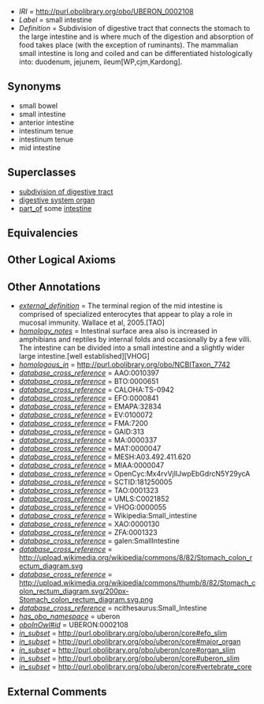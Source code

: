  * *IRI* = http://purl.obolibrary.org/obo/UBERON_0002108
 * *Label* = small intestine
 * *Definition* = Subdivision of digestive tract that connects the stomach to the large intestine and is where much of the digestion and absorption of food takes place (with the exception of ruminants). The mammalian small intestine is long and coiled and can be differentiated histologically into: duodenum, jejunem, ileum[WP,cjm,Kardong].

## Synonyms

 * small bowel
 * small intestine
 * anterior intestine
 * intestinum tenue
 * intestinum tenue
 * mid intestine

## Superclasses

 * [subdivision of digestive tract](../../UBERON/21/UBERON_0004921.md)
 * [digestive system organ](../../UBERON/65/UBERON_0013765.md)
 * [part_of](../../BFO/50/BFO_0000050.md) some [intestine](../../UBERON/60/UBERON_0000160.md)

## Equivalencies


## Other Logical Axioms


## Other Annotations

 * *[external_definition](../../UBPROP/01/UBPROP_0000001.md)* = The terminal region of the mid intestine is comprised of specialized enterocytes that appear to play a role in mucosal immunity. Wallace et al, 2005.[TAO]
 * *[homology_notes](../../UBPROP/03/UBPROP_0000003.md)* = Intestinal surface area also is increased in amphibians and reptiles by internal folds and occasionally by a few villi. The intestine can be divided into a small intestine and a slightly wider large intestine.[well established][VHOG]
 * *[homologous_in](../../core#homologous/in/core#homologous_in.md)* = http://purl.obolibrary.org/obo/NCBITaxon_7742
 * *[database_cross_reference](../../ef/oboInOwl#hasDbXref.md)* = AAO:0010397
 * *[database_cross_reference](../../ef/oboInOwl#hasDbXref.md)* = BTO:0000651
 * *[database_cross_reference](../../ef/oboInOwl#hasDbXref.md)* = CALOHA:TS-0942
 * *[database_cross_reference](../../ef/oboInOwl#hasDbXref.md)* = EFO:0000841
 * *[database_cross_reference](../../ef/oboInOwl#hasDbXref.md)* = EMAPA:32834
 * *[database_cross_reference](../../ef/oboInOwl#hasDbXref.md)* = EV:0100072
 * *[database_cross_reference](../../ef/oboInOwl#hasDbXref.md)* = FMA:7200
 * *[database_cross_reference](../../ef/oboInOwl#hasDbXref.md)* = GAID:313
 * *[database_cross_reference](../../ef/oboInOwl#hasDbXref.md)* = MA:0000337
 * *[database_cross_reference](../../ef/oboInOwl#hasDbXref.md)* = MAT:0000047
 * *[database_cross_reference](../../ef/oboInOwl#hasDbXref.md)* = MESH:A03.492.411.620
 * *[database_cross_reference](../../ef/oboInOwl#hasDbXref.md)* = MIAA:0000047
 * *[database_cross_reference](../../ef/oboInOwl#hasDbXref.md)* = OpenCyc:Mx4rvVjlIJwpEbGdrcN5Y29ycA
 * *[database_cross_reference](../../ef/oboInOwl#hasDbXref.md)* = SCTID:181250005
 * *[database_cross_reference](../../ef/oboInOwl#hasDbXref.md)* = TAO:0001323
 * *[database_cross_reference](../../ef/oboInOwl#hasDbXref.md)* = UMLS:C0021852
 * *[database_cross_reference](../../ef/oboInOwl#hasDbXref.md)* = VHOG:0000055
 * *[database_cross_reference](../../ef/oboInOwl#hasDbXref.md)* = Wikipedia:Small_intestine
 * *[database_cross_reference](../../ef/oboInOwl#hasDbXref.md)* = XAO:0000130
 * *[database_cross_reference](../../ef/oboInOwl#hasDbXref.md)* = ZFA:0001323
 * *[database_cross_reference](../../ef/oboInOwl#hasDbXref.md)* = galen:SmallIntestine
 * *[database_cross_reference](../../ef/oboInOwl#hasDbXref.md)* = http://upload.wikimedia.org/wikipedia/commons/8/82/Stomach_colon_rectum_diagram.svg
 * *[database_cross_reference](../../ef/oboInOwl#hasDbXref.md)* = http://upload.wikimedia.org/wikipedia/commons/thumb/8/82/Stomach_colon_rectum_diagram.svg/200px-Stomach_colon_rectum_diagram.svg.png
 * *[database_cross_reference](../../ef/oboInOwl#hasDbXref.md)* = ncithesaurus:Small_Intestine
 * *[has_obo_namespace](../../ce/oboInOwl#hasOBONamespace.md)* = uberon
 * *[oboInOwl#id](../../id/oboInOwl#id.md)* = UBERON:0002108
 * *[in_subset](../../et/oboInOwl#inSubset.md)* = http://purl.obolibrary.org/obo/uberon/core#efo_slim
 * *[in_subset](../../et/oboInOwl#inSubset.md)* = http://purl.obolibrary.org/obo/uberon/core#major_organ
 * *[in_subset](../../et/oboInOwl#inSubset.md)* = http://purl.obolibrary.org/obo/uberon/core#organ_slim
 * *[in_subset](../../et/oboInOwl#inSubset.md)* = http://purl.obolibrary.org/obo/uberon/core#uberon_slim
 * *[in_subset](../../et/oboInOwl#inSubset.md)* = http://purl.obolibrary.org/obo/uberon/core#vertebrate_core

## External Comments

